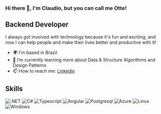 ### Hi there 👋, I'm Claudio, but you can call me Otte!
Backend Developer
---
I always got involved with technology because it's fun and exciting, and now I can help people and make their lives better and productive with it!

- 🌍 I'm based in Brazil
- 🧠 I’m currently learning more about Data & Structure Algorithms and Design Patterns  
- 📫 How to reach me: [Linkedin](https://www.linkedin.com/in/claudiootte)

## Skills 
![.NET](https://img.shields.io/badge/.NET-512BD4?style=for-the-badge&logo=dotnet&logoColor=white)
![C#](https://camo.githubusercontent.com/dd433625a6e00049c26f08143705ff9e32d5da44f503f1be133664b11e37e34b/68747470733a2f2f696d672e736869656c64732e696f2f62616467652f432532332d3233393132303f7374796c653d666f722d7468652d6261646765266c6f676f3d632d7368617270266c6f676f436f6c6f723d7768697465)
![Typescript](https://img.shields.io/badge/TypeScript-007ACC?style=for-the-badge&logo=typescript&logoColor=white)
![Angular](https://img.shields.io/badge/Angular-DD0031?style=for-the-badge&logo=angular&logoColor=white)
![Postgresql](https://img.shields.io/badge/PostgreSQL-316192?style=for-the-badge&logo=postgresql&logoColor=white)
![Azure](https://img.shields.io/badge/Azure_DevOps-0078D7?style=for-the-badge&logo=azure-devops&logoColor=white)
![Linux](https://img.shields.io/badge/Linux-FCC624?style=for-the-badge&logo=linux&logoColor=black)
![Windows](https://img.shields.io/badge/Windows-0078D6?style=for-the-badge&logo=windows&logoColor=white)


